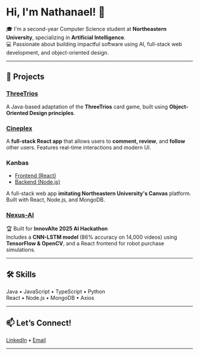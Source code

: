 # Hi, I'm Nathanael! 👋

🎓 I'm a second-year Computer Science student at **Northeastern University**, specializing in **Artificial Intelligence**.  
💻 Passionate about building impactful software using AI, full-stack web development, and object-oriented design.

---

## 🚀 Projects

### [ThreeTrios](https://github.com/NateGPTs/ThreeTrios)
A Java-based adaptation of the **ThreeTrios** card game, built using **Object-Oriented Design principles**.

### [Cineplex](https://github.com/NateGPTs/Cineplex-Fullstack)
A **full-stack React app** that allows users to **comment, review**, and **follow** other users. Features real-time interactions and modern UI.

### Kanbas  
- [Frontend (React)](https://github.com/NateGPTs/kanbas-react-app)  
- [Backend (Node.js)](https://github.com/NateGPTs/kanbas-node-server-app)

A full-stack web app **imitating Northeastern University's Canvas** platform. Built with React, Node.js, and MongoDB.

### [Nexus-AI](https://github.com/tilakpatell/NexusAI)
🏆 Built for **InnovAlte 2025 AI Hackathon**  
Includes a **CNN-LSTM model** (86% accuracy on 14,000 videos) using **TensorFlow & OpenCV**, and a React frontend for robot purchase simulations.

---

## 🛠️ Skills

Java • JavaScript • TypeScript • Python  
React • Node.js • MongoDB • Axios  

---

## 📫 Let’s Connect!

[LinkedIn](https://linkedin.com/in/nathanael-soesetio-b9b09a34b/) • [Email](mailto:soesetio.n@northeastern.edu)

---

<!-- Optional GitHub Stats (can add these for flair) -->
<!-- ![NateGPTs's GitHub Stats](https://github-readme-stats.vercel.app/api?username=NateGPTs&show_icons=true&theme=tokyonight) -->
<!-- ![Top Languages](https://github-readme-stats.vercel.app/api/top-langs/?username=NateGPTs&layout=compact) -->
